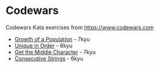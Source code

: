 # Codewars
Codewars Kata exercises from https://www.codewars.com

* [Growth of a Population](https://www.codewars.com/kata/563b662a59afc2b5120000c6) - 7kyu
* [Unique in Order](https://www.codewars.com/kata/54e6533c92449cc251001667) - 6kyu
* [Get the Middle Character](https://www.codewars.com/kata/56747fd5cb988479af000028) - 7kyu
* [Consecutive Strings](https://www.codewars.com/kata/56a5d994ac971f1ac500003e) - 6kyu

